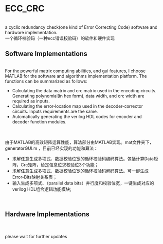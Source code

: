 # ECC_CRC
<br>
a cyclic redundancy check(one kind of Error Correcting Code) software and hardware implementation.
<br>
一个循环校验码（一种ecc错误校验码）的软件和硬件实现
<br>

## Software Implementations
<br> 
For the powerful matrix computing abilities, and gui features, I choose MATLAB for the software and algorithms implementation platform. The functions can be summarized as follows:

* Calculating the data matrix and crc matrix used in the encoding circuits. Generating polynomial(in hex form), data width, and crc width are required as inputs. 
* Calculating the error-location map used in the decoder-corrector circuits. Inputs requirements are the same.
* Automatically generating the verilog HDL codes for encoder and decoder function modules.
<br> 
<br> 
由于MATLAB的高效矩阵运算性能，算法部分由MATLAB实现。mat文件夹下，generatorGUI.m ，目前已经实现的功能和算法：

* 求解任意生成多项式、数据校验位宽的循环校验码编码算法。包括计算Data矩阵，Crc矩阵，给定信息位求校验位3个功能；
* 求解任意生成多项式、数据校验位宽的循环校验码解码算法。可一键生成Error-Bits映射关系表；
* 输入生成多项式、（parallel data bits）并行度和校验位宽，一键生成对应的verilog HDL组合逻辑功能模块;

<br> 

## Hardware Implementations
<br> <br> 
please wait for further updates

